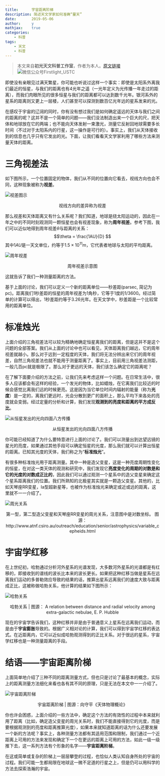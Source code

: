 ```yaml
---
title:      宇宙距离阶梯
description: 简述天文学家如何准确“量天”
date:       2019-05-06
author:     y
mathjax:    true
categories:
    - 科普
tags:
    - 天文
    - 科普
---
```


> 本文来自**初光天文科普工作室**，作者为本人。[原文链接](https://mp.weixin.qq.com/s?__biz=Mzg3NTE1NjczNg==&mid=2247483829&idx=1&sn=713804a7121f7f3656f1eb27e8358855&chksm=cec485daf9b30ccca0cfcac3c73ab087368147ec69d4fe0c08ca8dc03aa2848b4b800dd142c8&scene=0&xtrack=1&key=12a4c5f4665589b6e94ca0c1c30d7798ef98e5d9aa61bffff2f38ba93fef7b48b1606a877f6743898afe0350aa3e43f5ac555cb2870f1ce457c96d63817247fefaabbc6e908c7a5e78ee6d40bc6a4163&ascene=1&uin=OTI2NzcxMjE5&devicetype=Windows+10&version=62060739&lang=zh_CN&pass_ticket=B%2FUHcekpUTBQzDCkBv2i%2FYkVx4%2FTgAii0dVcQfh2%2B%2BkHOXsbJuQgAaa7HfEWpoVC)
![微信公众号Firstlight_USTC](firstlight.jpg)

即使没有亲眼见过满天繁星，你可能也听说过这样一个事实：即使是太阳系外离我们最近的恒星，与我们的距离也有4光年之遥（一光年定义为光传播一年走过的距离），而我们肉眼所见的很多恒星与我们的距离都可以达到数千光年。银河系外的星系的距离则又更上一层楼，人们甚至可以探测到数百亿光年远的星系发来的光。

在感叹于宇宙的辽阔的同时，你有没有想过我们是如何确定遥远的天体与我们之间的距离的呢？这并不是一个简单的问题——我们没法制造出来一个巨大的尺，把天体和地球放在它的两端；也不能向天体发射一束激光，测量它反射回地球需要多长时间（不过对于太阳系内的行星，这一操作是可行的）。事实上，我们从天体接收到的信息也几乎只有它发出的光。下面，让我们看看天文学家利用了哪些方法来测量天体的距离。

# 三角视差法

如下图所示，一个位置固定的物体，我们从不同的位置向它看去，视线方向也会不同，这种现象被称为**视差**。

![视差图示](parallax_1.png)
<div align="center"> 	
	视线方向的差异称为视差
</div>

 那么视差和天体距离又有什么关系呢？我们知道，地球是绕太阳运动的，因此在一年之中的不同时刻观测同一颗恒星也会有视差现象，称为**周年视差**。参考下图，我们可以近似地得到周年视差$\theta$与距离的关系：
 $$\theta = \frac{1AU}{D} $$
 其中$1AU$是一天文单位，约等于$1.5\times 10^{11}m$，它代表者地球与太阳的平均距离。

 ![周年视差](parallax_2.png)
 <div align="center">  
 	周年视差示意图
 </div>

这就告诉了我们一种测量距离的方法。

基于上面的讨论，我们可以定义一个新的距离单位——秒差距(parsec, 简记为pc)。距离我们1秒差距的恒星的周年视差为1角秒，它等于1度的1/3600。经过简单的计算可以得出，1秒差距约等于3.26光年。在天文学中，秒差距是一个比较常用的距离单位。

# 标准烛光

上面介绍的三角视差法可以较为精确地确定恒星离我们的距离，但是这并不是这个问题的全部答案。我们从上面的讨论中也可以看见，天体距离我们越远，它的周年视差就越小。那么对于远到一定程度的天体，我们将无法分辨出来它们的周年视差，自然三角视差法也就不能用于测量距离了。事实上，目前用三角视差法测距，一般几百pc就是极限了。那么对于更远的天体，我们该怎么确定它的距离呢？

在了解下面要介绍的方法之前，让我们先来考虑这样一个问题。在日常生活中，很多人应该都会有这样的经验，一个发光的物体，比如蜡烛，在它离我们比较近的时候会感觉比离我们远的时候更亮。这是因为当它单位时间内辐射的能量（称为**光度**）是一定的，离我们更远时，光会分散到更广的面积上，那么平均下来各处的亮度就会变弱。经过定量的分析和计算，我们发现**观测到的亮度和距离的平方成反比**。

![从恒星发出的光向四面八方传播](mag_and_distance.png)
<div align="center">
	从恒星发出的光向四面八方传播
</div>

你可能已经知道了为什么要特意进行上面的讨论了。我们可以测量出到达望远镜的星光的亮度，如果通过其他手段可以确定恒星的光度，那么我们就可以计算出恒星的距离。已知其光度的天体，我们称之为“**标准烛光**”。

有很多种标准烛光用于距离测量。其中一种是造父变星，这是一种亮度周期性变化的恒星，在对这一类天体的观测和研究中，我们发现它**亮度变化的周期的对数是和它的光度的对数成正比的**，因此我们可以通过观测一个星系中的造父变星来确定这个星系距离我们的位置。我们所熟知的北极星其实就是一颗造父变星。其他的，比如天琴座RR变星，Ia型超新星等，也被作为标准烛光来确定或近或远的距离，这里就不一一介绍了。

![周光关系](plrelnceph.png)
<div align="center">
	第一型，第二型造父变星和天琴座RR变星的周光关系，注意图中是对数坐标。
	图源：http://www.atnf.csiro.au/outreach/education/senior/astrophysics/variable_cepheids.html
</div>

# 宇宙学红移

在上世纪初，哈勃通过分析河外星系的光谱发现，大多数河外星系的光谱都是有红移的，即接收到的谱线的波长比本来的波长更长。如果把这种红移当做是星系在远离我们运动的多普勒效应导致的结果的话，推算出星系远离我们的速度大致与距离成正比，这被称做哈勃关系，他计算的结果如下图所示：

![哈勃关系](cosmological_redshift.jpg)
<div align="center">
	哈勃关系 | 图源： A relation between distance and radial velocity among extra-galactic nebulae, E. P. Hubble
</div>

现在的宇宙学告诉我们，这种红移并非是由于普通意义上星系在远离我们运动，而是由于**宇宙膨胀**导致的。根据广义相对论的计算，我们可以得到宇宙学红移的表达式。在近距离内，它可以近似成哈勃观测得到的正比关系。对于很远的星系，宇宙学红移也是一种测量距离的手段。

# 结语——宇宙距离阶梯

上面简单地介绍了三种不同的距离测量方式，但也只是讨论了最基本的概念，实际上的距离测量方法细化来看也各有其不同的原理，只是无法在本文中一一介绍了。

![宇宙距离阶梯](distance_ladder.JPG)
<div align="center">
	宇宙距离阶梯 | 图源：向守平《天体物理概论》
</div>

你也许会困惑，上面介绍的一些方法中，确定这个方法的有效性的过程中本来就利用了距离（比如，确定造父变星的周光关系时，我们不能直接得到它的光度，而是要根据观测到的亮度和距离推算光度），如果本来就知道距离的话为什么还要发展一个新的方法呢？事实上，各种测量方法都有其适用范围和限制，我们通过一个近距离上可用的方法来发现和确定下一个在更远的距离上可用的方法，如此一级一级推下去，这一系列方法有个形象的名字——**宇宙距离阶梯**。

在这或简单或复杂的阶梯上一层层攀登的过程，也恰似人类认知自身所处的宇宙的过程。我们可能一生都局限在地球这一微不足道的行星之上，但是仍可以用科学的方法去探索浩瀚的宇宙。